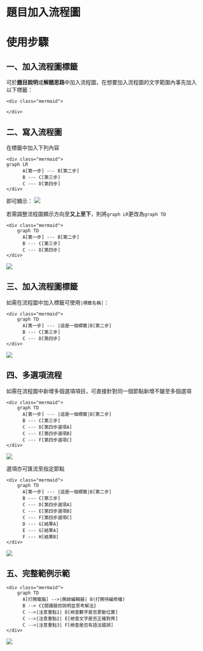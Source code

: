 # 題目加入流程圖 #

# 使用步驟 #

## 一、加入流程圖標籤 ##

可於**題目說明**或**解題思路**中加入流程圖，在想要加入流程圖的文字範圍內事先加入以下標籤：

```
<div class="mermaid">

</div>
```



## 二、寫入流程圖 ##

在標籤中加入下列內容

```
<div class="mermaid">
graph LR
      A[第一步] --- B[第二步]
      B --- C[第三步]
      C --- D[第四步]
</div>
```
即可顯示：
![](https://i.imgur.com/8wBbBqd.png)

若需調整流程圖顯示方向至**又上至下**，則將```graph LR```更改為```graph TD```

```
<div class="mermaid">
    graph TD
      A[第一步] --- B[第二步]
      B --- C[第三步]
      C --- D[第四步]
</div>
```

![](https://i.imgur.com/hIJAOW9.png)



## 三、加入流程圖標籤 ##

如需在流程圖中加入標籤可使用```|標籤名稱|```：

```
<div class="mermaid">
    graph TD
      A[第一步] --- |這是一個標籤|B[第二步]
      B --- C[第三步]
      C --- D[第四步]
</div>
```

![](https://i.imgur.com/3jjeLxF.png)



## 四、多選項流程 ##

如需在流程圖中新增多個選項項目，可直接針對同一個節點新增不皺至多個選項

```
<div class="mermaid">
    graph TD
      A[第一步] --- |這是一個標籤|B[第二步]
      B --- C[第三步]
      C --- D[第四步選項A]
      C --- E[第四步選項B]
      C --- F[第四步選項C]
</div>
```

![](https://i.imgur.com/2QdVSGw.png)

選項亦可匯流至指定節點

```
<div class="mermaid">
    graph TD
      A[第一步] --- |這是一個標籤|B[第二步]
      B --- C[第三步]
      C --- D[第四步選項A]
      C --- E[第四步選項B]
      C --- F[第四步選項C]
      D --- G[結果A]
      E --- G[結果A]
      F --- H[結果B]
</div>
```

![](https://i.imgur.com/TFCMVM1.png)



## 五、完整範例示範 ##

```
<div class="mermaid">
    graph TD
      A[打開電腦] -->|開啟編輯器| B(打開待編修檔)
      B --> C{閱讀題目說明並思考解法}
      C -->|注意重點1| D[檢查數字是否更動位置]
      C -->|注意重點2| E[檢查文字是否正確對齊]
      C -->|注意重點3| F[檢查是否有語法錯誤]
</div>
```

![](https://i.imgur.com/CR5mBw4.png)